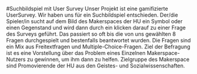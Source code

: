 #Suchbildspiel mit User Survey
Unser Projekt ist eine gamifizierte UserSurvey. Wir haben uns für ein Suchbildspiel entschieden. Der/die Spieler/in sucht auf dem Bild des Makerspaces der HU ein Symbol oder einen Gegenstand und wird dann durch ein klicken darauf zu einer Frage des Surveys geführt. Das passiert so oft bis die von uns gewählten 8 Fragen durchgespielt und bestenfalls beantwortet wurden. Die Fragen sind ein Mix aus Freitextfragen und Multiple-Choice-Fragen. Ziel der Befragung ist es eine Vorstellung über das Problem eines Einzelnen Makerspace-Nutzers zu gewinnen, um ihm dann zu helfen. Zielgruppe des Makerspace sind Promovierende der HU aus den Geistes- und Sozialwissenschaften.

